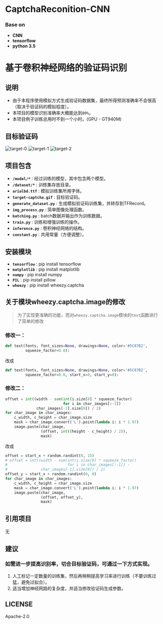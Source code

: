 # CaptchaReconition-CNN
### Base on
* __CNN__
* __tensorflow__
* __python 3.5__

# 基于卷积神经网络的验证码识别

## 说明
* 由于本程序使用模拟方式生成验证码数据集，最终所得预测准确率不会很高（取决于验证码的模拟程度）。
* 本项目的模型识别准确率大概能达到``80%``。
* 本项目例子训练总用时不到一个小时。(GPU - GT940M)

## 目标验证码
![target-0](https://github.com/ZSAIm/CaptchaReconition-CNN/blob/master/images/target-captcha-0.gif)
![target-1](https://github.com/ZSAIm/CaptchaReconition-CNN/blob/master/images/target-captcha-1.gif)
![target-2](https://github.com/ZSAIm/CaptchaReconition-CNN/blob/master/images/target-captcha-2.gif)

## 项目包含
* __``/model/*``__	: 经过训练的模型，其中包含两个模型。
* __``/dataset/*``__ : 训练集存放目录。
* __``arialbd.ttf``__ : 模拟训练集所用字体。
* __``target-captcha.gif``__ : 目标验证码。
* __``generate_dataset.py``__ : 生成模拟验证码训练集，并转存到TFRecord。
* __``img_process.py``__ : 简单图像处理函数。
* __``batching.py``__ : batch数据并输出作为训练数据。
* __``train.py``__ : 训练和增强训练的操作。
* __``inference.py``__ : 卷积神经网络的结构。
* __``constant.py``__ : 共用常量（方便调整）。

## 安装模块
* __``tensorflow``__ : pip install tensorflow
* __``matplotlib``__ : pip install matplotlib
* __``numpy``__ : pip install numpy
* __``PIL``__ : pip install pillow
* __``wheezy``__ : pip install wheezy.captcha

## 关于模块wheezy.captcha.image的修改

> 为了实现更准确的功能，而对``wheezy.captcha.image``模块的``text``函数进行了简单的修改

### 修改一：
```python
def text(fonts, font_sizes=None, drawings=None, color='#5C87B2',
         squeeze_factor=0.8):
```
改成
```python
def text(fonts, font_sizes=None, drawings=None, color='#5C87B2',
         squeeze_factor=0.8, start_x=0, start_y=0):
```

### 修改二：

```python
offset = int((width - sum(int(i.size[0] * squeeze_factor)
                          for i in char_images[:-1]) -
              char_images[-1].size[0]) / 2)
for char_image in char_images:
    c_width, c_height = char_image.size
    mask = char_image.convert('L').point(lambda i: i * 1.97)
    image.paste(char_image,
                (offset, int((height - c_height) / 2)),
                mask)
```


改成
```python
offset = start_x + random.randint(0, 15)
# offset = int((width - sum(int(i.size[0] * squeeze_factor)
#                           for i in char_images[:-1]) -
#               char_images[-1].size[0]) / 2)
offset_y = start_x + random.randint(0, 8)
for char_image in char_images:
    c_width, c_height = char_image.size
    mask = char_image.convert('L').point(lambda i: i * 1.97)
    image.paste(char_image,
                (offset, offset_y),
                mask)
```



## 引用项目
无

## 建议

### 如需进一步提高识别率，切合目标验证码，可通过一下方式实现。
1. 人工标记一定数量的训练集，然后再稍稍提高学习率进行训练（不要训练过猛，避免过拟合）。
2. 适当增加神经网路的复杂度，并适当修改验证码生成参数。

## LICENSE
Apache-2.0
